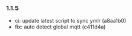 ### 1.1.5

* ci: update latest script to sync ymlr (a8aa1b0)
* fix: auto detect global mqtt (c411d4a)
